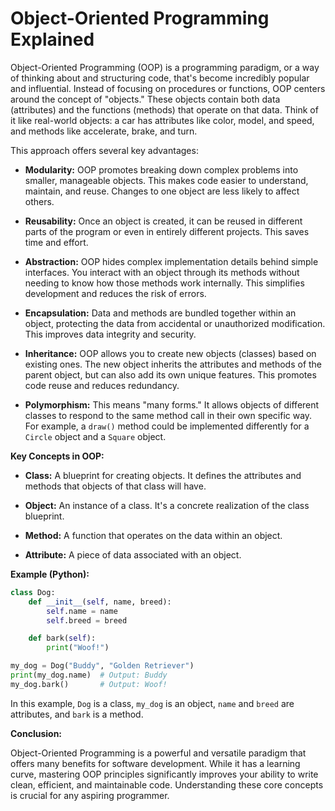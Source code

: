 # Object-Oriented Programming Explained

Object-Oriented Programming (OOP) is a programming paradigm, or a way of thinking about and structuring code, that's become incredibly popular and influential.  Instead of focusing on procedures or functions, OOP centers around the concept of "objects."  These objects contain both data (attributes) and the functions (methods) that operate on that data.  Think of it like real-world objects: a car has attributes like color, model, and speed, and methods like accelerate, brake, and turn.

This approach offers several key advantages:

* **Modularity:**  OOP promotes breaking down complex problems into smaller, manageable objects. This makes code easier to understand, maintain, and reuse.  Changes to one object are less likely to affect others.

* **Reusability:** Once an object is created, it can be reused in different parts of the program or even in entirely different projects. This saves time and effort.

* **Abstraction:** OOP hides complex implementation details behind simple interfaces.  You interact with an object through its methods without needing to know how those methods work internally.  This simplifies development and reduces the risk of errors.

* **Encapsulation:**  Data and methods are bundled together within an object, protecting the data from accidental or unauthorized modification.  This improves data integrity and security.

* **Inheritance:**  OOP allows you to create new objects (classes) based on existing ones.  The new object inherits the attributes and methods of the parent object, but can also add its own unique features. This promotes code reuse and reduces redundancy.

* **Polymorphism:**  This means "many forms."  It allows objects of different classes to respond to the same method call in their own specific way.  For example, a `draw()` method could be implemented differently for a `Circle` object and a `Square` object.


**Key Concepts in OOP:**

* **Class:** A blueprint for creating objects.  It defines the attributes and methods that objects of that class will have.

* **Object:** An instance of a class.  It's a concrete realization of the class blueprint.

* **Method:** A function that operates on the data within an object.

* **Attribute:** A piece of data associated with an object.


**Example (Python):**

```python
class Dog:
    def __init__(self, name, breed):
        self.name = name
        self.breed = breed

    def bark(self):
        print("Woof!")

my_dog = Dog("Buddy", "Golden Retriever")
print(my_dog.name)  # Output: Buddy
my_dog.bark()       # Output: Woof!
```

In this example, `Dog` is a class, `my_dog` is an object, `name` and `breed` are attributes, and `bark` is a method.


**Conclusion:**

Object-Oriented Programming is a powerful and versatile paradigm that offers many benefits for software development. While it has a learning curve, mastering OOP principles significantly improves your ability to write clean, efficient, and maintainable code.  Understanding these core concepts is crucial for any aspiring programmer.
